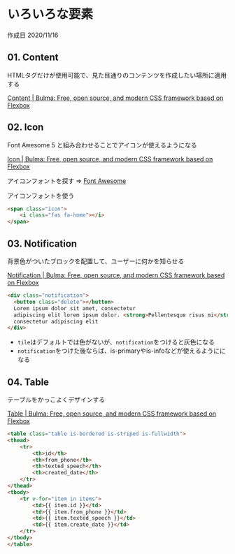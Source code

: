 # いろいろな要素

作成日 2020/11/16

## 01. Content

HTMLタグだけが使用可能で、見た目通りのコンテンツを作成したい場所に適用する

[Content \| Bulma: Free, open source, and modern CSS framework based on Flexbox](https://bulma.io/documentation/elements/content/)

## 02. Icon

Font Awesome 5 と組み合わせることでアイコンが使えるようになる

[Icon \| Bulma: Free, open source, and modern CSS framework based on Flexbox](https://bulma.io/documentation/elements/icon/)

アイコンフォントを探す => [Font Awesome](https://fontawesome.com/)

アイコンフォントを使う

```html
<span class="icon">
    <i class="fas fa-home"></i>
</span>
```

## 03. Notification

背景色がついたブロックを配置して、ユーザーに何かを知らせる

[Notification \| Bulma: Free, open source, and modern CSS framework based on Flexbox](https://bulma.io/documentation/elements/notification/)

```html
<div class="notification">
  <button class="delete"></button>
  Lorem ipsum dolor sit amet, consectetur
  adipiscing elit lorem ipsum dolor. <strong>Pellentesque risus mi</strong>, tempus quis placerat ut, porta nec nulla. Vestibulum rhoncus ac ex sit amet fringilla. Nullam gravida purus diam, et dictum <a>felis venenatis</a> efficitur. Sit amet,
  consectetur adipiscing elit
</div>
```

- `tile`はデフォルトでは色がないが、`notification`をつけると灰色になる
- `notification`をつけた後ならば、is-primaryやis-infoなどが使えるようにになる

## 04. Table

テーブルをかっこよくデザインする

[Table \| Bulma: Free, open source, and modern CSS framework based on Flexbox](https://bulma.io/documentation/elements/table/)

```html
<table class="table is-bordered is-striped is-fullwidth">
<thead>
    <tr>
        <th>id</th>
        <th>from_phone</th>
        <th>texted_speech</th>
        <th>created_date</th>
    </tr>
</thead>
<tbody>
    <tr v-for="item in items">
        <td>{{ item.id }}</td>
        <td>{{ item.from_phone }}</td>
        <td>{{ item.texted_speech }}</td>
        <td>{{ item.create_date }}</td>
    </tr>
</tbody>
</table>
```

